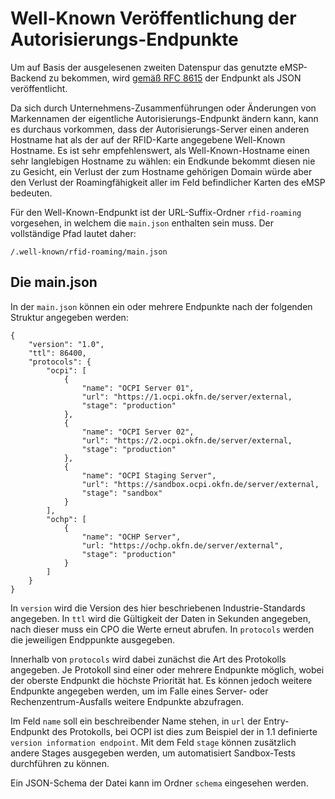 # Well-Known Veröffentlichung der Autorisierungs-Endpunkte

Um auf Basis der ausgelesenen zweiten Datenspur das genutzte eMSP-Backend zu bekommen, wird [gemäß RFC 8615](https://tools.ietf.org/html/rfc8615) der Endpunkt als JSON veröffentlicht.

Da sich durch Unternehmens-Zusammenführungen oder Änderungen von Markennamen der eigentliche Autorisierungs-Endpunkt ändern kann, kann es durchaus vorkommen, dass der Autorisierungs-Server einen anderen Hostname hat als der auf der RFID-Karte angegebene Well-Known Hostname. Es ist sehr empfehlenswert, als Well-Known-Hostname einen sehr langlebigen Hostname zu wählen: ein Endkunde bekommt diesen nie zu Gesicht, ein Verlust der zum Hostname gehörigen Domain würde aber den Verlust der Roamingfähigkeit aller im Feld befindlicher Karten des eMSP bedeuten.

Für den Well-Known-Endpunkt ist der URL-Suffix-Ordner `rfid-roaming` vorgesehen, in welchem die `main.json` enthalten sein muss. Der vollständige Pfad lautet daher:

```
/.well-known/rfid-roaming/main.json
```

## Die main.json

In der `main.json` können ein oder mehrere Endpunkte nach der folgenden Struktur angegeben werden:

```
{
    "version": "1.0",
    "ttl": 86400,
    "protocols": {
        "ocpi": [
            {
                "name": "OCPI Server 01",
                "url": "https://1.ocpi.okfn.de/server/external,
                "stage": "production"
            },
            {
                "name": "OCPI Server 02",
                "url": "https://2.ocpi.okfn.de/server/external,
                "stage": "production"
            },
            {
                "name": "OCPI Staging Server",
                "url": "https://sandbox.ocpi.okfn.de/server/external,
                "stage": "sandbox"
            }
        ],
        "ochp": [
            {
                "name": "OCHP Server",
                "url: "https://ochp.okfn.de/server/external",
                "stage": "production"
            }
        ]
    }
}
```

In `version` wird die Version des hier beschriebenen Industrie-Standards angegeben. In `ttl` wird die Gültigkeit der Daten in Sekunden angegeben, nach dieser muss ein CPO die Werte erneut abrufen. In `protocols` werden die jeweiligen Endppunkte ausgegeben.

Innerhalb von `protocols` wird dabei zunächst die Art des Protokolls angegeben. Je Protokoll sind einer oder mehrere Endpunkte möglich, wobei der oberste Endpunkt die höchste Priorität hat. Es können jedoch weitere Endpunkte angegeben werden, um im Falle eines Server- oder Rechenzentrum-Ausfalls weitere Endpunkte abzufragen.

Im Feld `name` soll ein beschreibender Name stehen, in `url` der Entry-Endpunkt des Protokolls, bei OCPI ist dies zum Beispiel der in 1.1 definierte `version information endpoint`. Mit dem Feld `stage` können zusätzlich andere Stages ausgegeben werden, um automatisiert Sandbox-Tests durchführen zu können.

Ein JSON-Schema der Datei kann im Ordner `schema` eingesehen werden.

